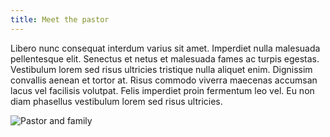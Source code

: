 ```yaml
---
title: Meet the pastor
---
```


Libero nunc consequat interdum varius sit amet.
Imperdiet nulla malesuada pellentesque elit.
Senectus et netus et malesuada fames ac turpis egestas.
Vestibulum lorem sed risus ultricies tristique nulla aliquet enim.
Dignissim convallis aenean et tortor at.
Risus commodo viverra maecenas accumsan lacus vel facilisis volutpat.
Felis imperdiet proin fermentum leo vel.
Eu non diam phasellus vestibulum lorem sed risus ultricies.

![Pastor and family](/assets/uploads/pastor-1.jpg)